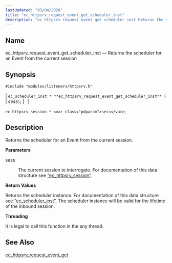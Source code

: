 ```yaml
---
lastUpdated: "03/04/2020"
title: "ec_httpsrv_request_event_get_scheduler_inst"
description: "ec httpsrv request event get scheduler inst Returns the scheduler for an Event from the current session ec scheduler inst ec httpsrv request event get scheduler inst sess ec httpsrv session sess Returns the scheduler for an Event from the current session sess The current session to interrogate For documentation..."
---
```


<a name="apis.ec_httpsrv_request_event_get_scheduler_inst"></a> 
## Name

ec_httpsrv_request_event_get_scheduler_inst — Returns the scheduler for an Event from the current session

## Synopsis

`#include "modules/listeners/httpsrv.h"`

| `ec_scheduler_inst * **ec_httpsrv_request_event_get_scheduler_inst** (` | <var class="pdparam">sess</var>`)`; |   |

`ec_httpsrv_session * <var class="pdparam">sess</var>`;<a name="idp52861920"></a> 
## Description

Returns the scheduler for an Event from the current session.

**<a name="idp52863168"></a> Parameters**

<dl class="variablelist">

<dt>sess</dt>

<dd>

The current session to interrogate. For documentation of this data structure see [“ec_httpsrv_session”](/momentum/3/3-api/structs-ec-httpsrv-session).

</dd>

</dl>

**<a name="idp52866544"></a> Return Values**

Returns the scheduler instance. For documentation of this data structure see [“ec_scheduler_inst”](/momentum/3/3-api/structs-ec-scheduler-inst). The scheduler instance will be valid for the lifetime of the inbound session.

**<a name="idp52868176"></a> Threading**

It is legal to call this function in the any thread.

<a name="idp52869280"></a> 
## See Also

[ec_httpsrv_request_event_get](/momentum/3/3-api/apis-ec-httpsrv-request-event-get)